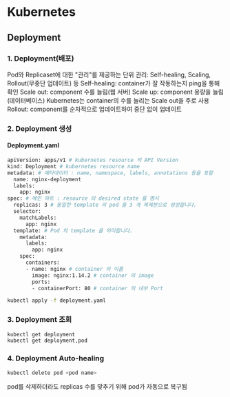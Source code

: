 # Kubernetes

## Deployment

### 1. Deployment(배포)

Pod와 Replicaset에 대한 "관리"를 제공하는 단위
  관리: Self-healing, Scaling, Rollout(무중단 업데이트) 등
    Self-healing: container가 잘 작동하는지 ping을 통해 확인
    Scale out: component 수를 늘림(웹 서버)
    Scale up: component 용량을 늘림(데이터베이스)
    Kubernetes는 container의 수를 늘리는 Scale out을 주로 사용
    Rollout: component를 순차적으로 업데이트하여 중단 없이 업데이트
    
### 2. Deployment 생성
#### Deployment.yaml
```bash
apiVersion: apps/v1 # kubernetes resource 의 API Version
kind: Deployment # kubernetes resource name
metadata: # 메타데이터 : name, namespace, labels, annotations 등을 포함
  name: nginx-deployment
  labels:
    app: nginx
spec: # 메인 파트 : resource 의 desired state 를 명시
  replicas: 3 # 동일한 template 의 pod 을 3 개 복제본으로 생성합니다.
  selector:
    matchLabels:
      app: nginx
  template: # Pod 의 template 을 의미합니다.
    metadata:
      labels:
        app: nginx
    spec:
      containers:
      - name: nginx # container 의 이름
        image: nginx:1.14.2 # container 의 image
        ports:
        - containerPort: 80 # container 의 내부 Port
```

```bash
kubectl apply -f deployment.yaml
```

### 3. Deployment 조회

```bash
kubectl get deployment
kubectl get deployment,pod
```

### 4. Deployment Auto-healing
```bash
kubectl delete pod <pod name>
```
pod를 삭제하더라도 replicas 수를 맞추기 위해 pod가 자동으로 복구됨
